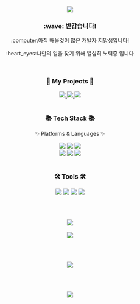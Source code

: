 <div align=center>
<img src="https://capsule-render.vercel.app/api?type=waving&height=220&section=header&color=gradient&customColorList=0,12,21,25,3&text=SEBIN%20Github!&fontSize=55&animation=blinking&fontAlignY=40" />	
</div>

<div align=center>
	<h3>:wave: 반갑습니다!</h3>
		<p>:computer:아직 배울것이 많은 개발자 지망생입니다!</p>
		<p>:heart_eyes:나만의 일을 찾기 위해 열심히 노력중 입니다</p>
	
</div>

<br>

<div align=center>
	<h3>🎨 My Projects 🎨</h3>
</div>
<div align=center>
	<a href="https://wkdtpqls.github.io/Portfolio/" target="_blank">
		<img src="https://img.shields.io/badge/Portfolio-FF3633?style=flat&logo=Micro.blog&logoColor=white" />
	</a>
  	<a href="https://wkdtpqls.github.io/HtmlCSSHardCoding/" target="_blank">
		<img src="https://img.shields.io/badge/Resume-FF8800?style=flat&logo=Micro.blog&logoColor=white" />
	</a>
	<a href="https://wkdtpqls.github.io/" target=_blank>
		<img src="https://img.shields.io/badge/Blog-184D66?style=flat&logo=Storyblok&logoColor=white" />
	</a>
</div>
  
<br> 
  
<div align=center>
	<h3>📚 Tech Stack 📚</h3>
	<p>✨ Platforms & Languages ✨</p>
</div>
  
<div align=center>
	<img src="https://img.shields.io/badge/HTML5-E34F26?style=flat&logo=HTML5&logoColor=white" />
	<img src="https://img.shields.io/badge/CSS3-1572B6?style=flat&logo=CSS3&logoColor=white" />
	<img src="https://img.shields.io/badge/JavaScript-F7DF1E?style=flat&logo=JavaScript&logoColor=white" />	
  <br>
	<img src="https://img.shields.io/badge/MySQL-4479A1?style=flat&logo=MySQL&logoColor=white" />
  <img src="https://img.shields.io/badge/Python-3776AB?style=flat&logo=Python&logoColor=white" />
  <img src="https://img.shields.io/badge/PHP-777BB4?style=flat&logo=PHP&logoColor=white" />
  

</div>
<br>

<div align=center>
	<h3>🛠 Tools 🛠</h3>
</div>
<div align=center>
	<img src="https://img.shields.io/badge/Eclipse%20IDE-2C2255?style=flat&logo=EclipseIDE&logoColor=white" />
	<img src="https://img.shields.io/badge/Visual%20Studio%20Code-007ACC?style=flat&logo=VisualStudioCode&logoColor=white" />
	<img src="https://img.shields.io/badge/GitHub-181717?style=flat&logo=GitHub&logoColor=white" />
	<img src="https://img.shields.io/badge/Netlify-00C7B7?style=flat&logo=Netlify&logoColor=white" />
</div>
	
<br><br>

<div align=center>
<a href="https://hits.seeyoufarm.com"><img src="https://hits.seeyoufarm.com/api/count/incr/badge.svg?url=https%3A%2F%2Fgithub.com%2Fgjbae1212%2Fhit-counter"/></a>     
</div>

<br>
<!--language-->
<div align=center>
<img src="https://github-readme-stats.vercel.app/api/top-langs/?username=wkdtpqls&layout=compact"> 
</div>

<br><br>
<!--status-->
<div align=center>
<img src="https://github-readme-stats.vercel.app/api?username=wkdtpqls&show_icons=true&theme=buefy">
</div>

<br><br>


<!--footer-->
<div align=center>
<img src="https://capsule-render.vercel.app/api?section=footer&type=waving&color=gradient&customColorList=0,12,21,14,3&height=200&text=Thank%20You&fontSize=50&animation=blink&fontAlignY=70" />	
</div>
